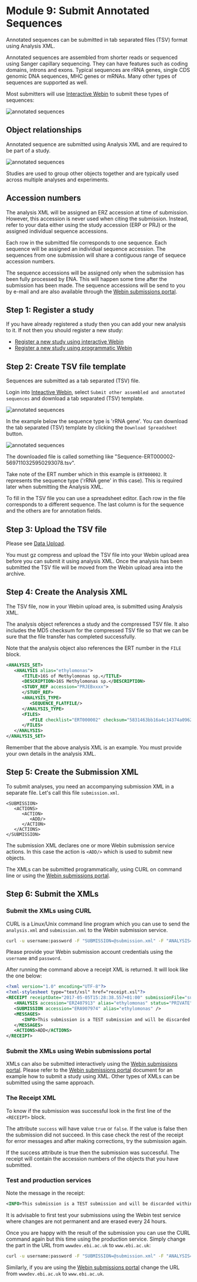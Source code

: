 # Module 9: Submit Annotated Sequences

Annotated sequences can be submitted in tab separated files (TSV) format using Analysis XML.

Annotated sequences are assembled from shorter reads or sequenced using
Sanger capillary sequencing. They can have features such as coding domains, introns and exons.
Typical sequences are rRNA genes, single CDS genomic DNA sequences, MHC genes or mRNAs. Many other
types of sequences are supported as well.

Most submitters will use [Interactive Webin](https://www.ebi.ac.uk/ena/submit/sra/#submissions)
to submit these types of sequences:

![annotated sequences](images/webin_submit_annotated.png)

## Object relationships

Annotated sequence are submitted using Analysis XML and are required to be part of a study.

![annotated sequences](images/webin_data_model_analysis.png)

Studies are used to group other objects together and are typically used across multiple analyses and experiments.

## Accession numbers

The analysis XML will be assigned an ERZ accession at time of submission. However, this
accession is never used when citing the submission. Instead, refer to your data either using the
study accession (ERP or PRJ) or the assigned individual sequence accessions.

Each row in the submitted file corresponds to one sequence. Each sequence
will be assigned an individual sequence accession. The sequences from one
submission will share a contiguous range of sequece accession numbers.

The sequence accessions will be assigned only when the submission has been fully
processed by ENA. This will happen some time after the submission has been made.
The sequence accessions will be send to you by e-mail and are also available
through the [Webin submissions portal](prog_11.html).

## Step 1: Register a study

If you have already registered a study then you can add your new analysis to it. If not then
you should register a new study:

- [Register a new study using interactive Webin](mod_02.html)
- [Register a new study using programmatic Webin](prog_02.html)

## Step 2: Create TSV file template

Sequences are submitted as a tab separated (TSV) file.

Login into [Inteactive Webin](https://www.ebi.ac.uk/ena/submit/sra/#submissions), select
`Submit other assembled and annotated sequences` and download a tab separated (TSV) template.

![annotated sequences](images/webin_submit_annotated_template_1.png)

In the example below the sequence type is 'rRNA gene'. You can download the tab separated (TSV) template
by clicking the `Download Spreadsheet` button.

![annotated sequences](images/webin_submit_annotated_template_2.png)

The downloaded file is called something like "Sequence-ERT000002-5697110325950293078.tsv".

Take note of the ERT number which in this example is `ERT000002`. It represents the sequence type
('rRNA gene' in this case). This is required later when submitting the Analysis XML.

To fill in the TSV file you can use a spreadsheet editor. Each row in the file corresponds to a
different sequence. The last column is for the sequence and the others are for annotation fields.

## Step 3: Upload the TSV file

Please see [Data Upload](upload.html).

You must gz compress and upload the TSV file into your Webin upload area before you can
submit it using analysis XML. Once the analysis has been submitted the TSV file
will be moved from the Webin upload area into the archive.

## Step 4: Create the Analysis XML

The TSV file, now in your Webin upload area, is submitted using Analysis XML.

The analysis object references a study and the compressed TSV file.
It also includes the MD5 checksum for the compressed TSV file so that we can
be sure that the file transfer has completed successfully.

Note that the analysis object also references the ERT number in the `FILE` block.

```xml
<ANALYSIS_SET>
   <ANALYSIS alias="ethylomonas">
      <TITLE>16S of Methylomonas sp.</TITLE>
      <DESCRIPTION>16S Methylomonas sp.</DESCRIPTION>
      <STUDY_REF accession="PRJEBxxxx">
      </STUDY_REF>
      <ANALYSIS_TYPE>
         <SEQUENCE_FLATFILE/>
      </ANALYSIS_TYPE>
      <FILES>
         <FILE checklist="ERT000002" checksum="5831463bb16a4c14374a0962d5a353cc" checksum_method="MD5" filename="ethylomonas.tsv.gz" filetype="tab"/>
      </FILES>
   </ANALYSIS>
</ANALYSIS_SET>
```
Remember that the above analysis XML is an example. You must provide your own details
in the analysis XML.

## Step 5: Create the Submission XML

To submit analyses, you need an accompanying submission XML in a separate file.
Let's call this file `submission.xml`.

```
<SUBMISSION>
   <ACTIONS>
      <ACTION>
         <ADD/>
      </ACTION>
   </ACTIONS>
</SUBMISSION>
```

The submission XML declares one or more Webin submission service actions.
In this case the action is `<ADD/>` which is used to submit new objects.

The XMLs can be submitted programmatically, using CURL on command line or
using the [Webin submissions portal](prog_11.html).

## Step 6: Submit the XMLs

### Submit the XMLs using CURL

CURL is a Linux/Unix command line program which you can use to send the `analysis.xml` and `submission.xml`
to the Webin submission service.

```bash
curl -u username:password -F "SUBMISSION=@submission.xml" -F "ANALYSIS=@analysis.xml" "https://wwwdev.ebi.ac.uk/ena/submit/drop-box/submit/"
```

Please provide your Webin submission account credentials using the `username` and `password`.

After running the command above a receipt XML is returned. It will look like the one below:

```xml
<?xml version="1.0" encoding="UTF-8"?>
<?xml-stylesheet type="text/xsl" href="receipt.xsl"?>
<RECEIPT receiptDate="2017-05-05T15:28:38.557+01:00" submissionFile="submission.xml" success="true">
   <ANALYSIS accession="ERZ407913" alias="ethylomonas" status="PRIVATE" />
   <SUBMISSION accession="ERA907974" alias="ethylomonas" />
   <MESSAGES>
      <INFO>This submission is a TEST submission and will be discarded within 24 hours</INFO>
   </MESSAGES>
   <ACTIONS>ADD</ACTIONS>
</RECEIPT>
```

### Submit the XMLs using Webin submissions portal

XMLs can also be submitted interactively using the [Webin submissions portal](prog_11.html).
Please refer to the [Webin submissions portal](prog_11.html) document for an example how
to submit a study using XML. Other types of XMLs can be submitted using the same approach.

### The Receipt XML

To know if the submission was successful look in the first line of the `<RECEIPT>` block.

The attribute `success` will have value `true` or `false`. If the value
is false then the submission did not succeed. In this case check the rest of
the receipt for error messages and after making corrections, try the submission again.

If the success attribute is true then the submission was successful. The receipt will
contain the accession numbers of the objects that you have submitted.

### Test and production services

Note the message in the receipt:
```xml
<INFO>This submission is a TEST submission and will be discarded within 24 hours</INFO>
```

It is advisable to first test your submissions using the Webin test service where changes are not permanent
and are erased every 24 hours.

Once you are happy with the result of the submission you can use the CURL command again
but this time using the production service. Simply change the part in the URL from `wwwdev.ebi.ac.uk` to
`www.ebi.ac.uk`:

```bash
curl -u username:password -F "SUBMISSION=@submission.xml" -F "ANALYSIS=@analysis.xml" "https://www.ebi.ac.uk/ena/submit/drop-box/submit/"
```

Similarly, if you are using the [Webin submissions portal](prog_11.html) change the URL from
`wwwdev.ebi.ac.uk` to `www.ebi.ac.uk`.
